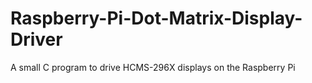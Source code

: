 Raspberry-Pi-Dot-Matrix-Display-Driver
======================================

A small C program to drive HCMS-296X displays on the Raspberry Pi
